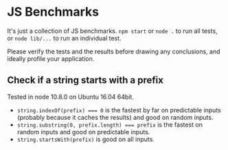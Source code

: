 # JS Benchmarks

It's just a collection of JS benchmarks. `npm start` or `node .` to run all tests, or `node lib/...` to run an individual test.

Please verify the tests and the results before drawing any conclusions, and ideally profile your application.


## Check if a string starts with a prefix

Tested in node 10.8.0 on Ubuntu 16.04 64bit.

- `string.indexOf(prefix) === 0` is the fastest by far on predictable inputs (probably because it caches the results) and good on random inputs.
- `string.substring(0, prefix.length) === prefix` is the fastest on random inputs and good on predictable inputs.
- `string.startsWith(prefix)` is good on all inputs.
